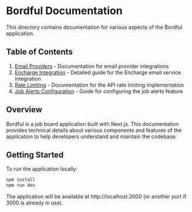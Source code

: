 # Bordful Documentation

This directory contains documentation for various aspects of the Bordful application.

## Table of Contents

1. [Email Providers](./email-providers.md) - Documentation for email provider integrations
2. [Encharge Integration](./encharge-integration.md) - Detailed guide for the Encharge email service integration
3. [Rate Limiting](./rate-limiting.md) - Documentation for the API rate limiting implementation
4. [Job Alerts Configuration](./job-alerts-configuration.md) - Guide for configuring the job alerts feature

## Overview

Bordful is a job board application built with Next.js. This documentation provides technical details about various components and features of the application to help developers understand and maintain the codebase.

## Getting Started

To run the application locally:

```bash
npm install
npm run dev
```

The application will be available at http://localhost:3000 (or another port if 3000 is already in use). 